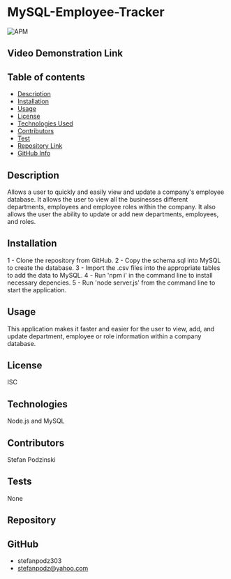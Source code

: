 # MySQL-Employee-Tracker

![APM](https://img.shields.io/badge/license-ISC-blue)

## Video Demonstration Link



## Table of contents
- [Description](#Description)
- [Installation](#Installation)
- [Usage](#Usage)
- [License](#License)
- [Technologies Used](#Technologies)
- [Contributors](#Contributors)
- [Test](#Test)
- [Repository Link](#Repository)
- [GitHub Info](#GitHub) 

## Description 
Allows a user to quickly and easily view and update a company's employee database. It allows the user to view all the businesses different departments, employees and employee roles within the company. It also allows the user the ability to update or add new departments, employees, and roles. 

## Installation
1 - Clone the repository from GitHub. 2 - Copy the schema.sql into MySQL to create the database. 3 - Import the .csv files into the appropriate tables to add the data to MySQL. 4 - Run 'npm i' in the command line to install necessary depencies. 5 - Run 'node server.js' from the command line to start the application.

## Usage
This application makes it faster and easier for the user to view, add, and update department, employee or role information within a company database.

## License
ISC

## Technologies
Node.js and MySQL

## Contributors
Stefan Podzinski

## Tests
None

## Repository


## GitHub
- stefanpodz303
- stefanpodz@yahoo.com